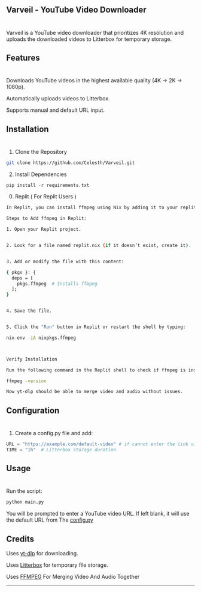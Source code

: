 
## Varveil - YouTube Video Downloader
# 
Varveil is a YouTube video downloader that prioritizes 4K resolution and uploads the downloaded videos to Litterbox for temporary storage.

## Features
#
Downloads YouTube videos in the highest available quality (4K → 2K → 1080p).

Automatically uploads videos to Litterbox.

Supports manual and default URL input.

## Installation
#
1. Clone the Repository
```bash
git clone https://github.com/Celesth/Varveil.git

```
2. Install Dependencies
```python
pip install -r requirements.txt
```

0. Replit ( For Replit Users )
```sh
In Replit, you can install ffmpeg using Nix by adding it to your replit.nix file.

Steps to Add ffmpeg in Replit:

1. Open your Replit project.


2. Look for a file named replit.nix (if it doesn’t exist, create it).


3. Add or modify the file with this content:

{ pkgs }: {
  deps = [
    pkgs.ffmpeg  # Installs ffmpeg
  ];
}


4. Save the file.


5. Click the "Run" button in Replit or restart the shell by typing:

nix-env -iA nixpkgs.ffmpeg



Verify Installation

Run the following command in the Replit shell to check if ffmpeg is installed:

ffmpeg -version

Now yt-dlp should be able to merge video and audio without issues.
```


## Configuration
#
1. Create a config.py file and add:


```python
URL = "https://example.com/default-video" # if cannot enter the link via the IDE Your runing on
TIME = "1h"  # Litterbox storage duration
```



## Usage
#
Run the script:
```python
python main.py
```

You will be prompted to enter a YouTube video URL. If left blank, it will use the default URL from The [config.py](./Src/config.py)



## Credits

Uses [yt-dlp](https://github.com/yt-dlp/yt-dlp) for downloading.

Uses [Litterbox](https://litterbox.catbox.moe/tools.php) for temporary file storage.

Uses [FFMPEG](https://www.ffmpeg.org/) For Merging Video And Audio Together


---

